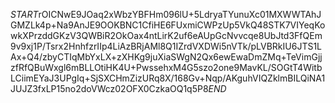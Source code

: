 $START$rOICNwE9JOaq2xWbzYBFHm096lU+5LdryaTYunuXc01MXWWTAhJGMZLk4p+Na9AnJE9OOKBNC1CfiHE6FUxmiCWPzUp5VkQ48STK7VIYeqKowkXPrzddGKzV3QWBiR2OkOax4ntLirK2uf6eAUpGcNvvcqe8UbJtd3FfQEm9v9xj1P/Tsrx2HnhfzrIIp4LiAzBRjAMl8Q1IZrdVXDWi5nVTk/pLVBRkIU6JTS1LAx+Q4/zbyCTIqMbYxLX+zXHKg9juXiaSWgN2Qx6ewEwaDmZMq+TeVimGjjzfRfQBuWxgl6mBLLOtiHK4U+PwssehxM4G5szo2one9MavKL/SOGtT4WitbLCiimEYaJ3UPgIq+SjSXCHmZizURq8X/168Gv+Nqp/AKguhVIQZklmBILQiNA1JUJZ3fxLP15no2doVWcz02OFX0CzkaOQ1q5P8$END$